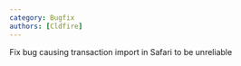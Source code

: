 ```yaml
---
category: Bugfix
authors: [Cldfire]
---
```


Fix bug causing transaction import in Safari to be unreliable
